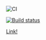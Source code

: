 ![CI](https://github.com/OlegLobantsev/ahj_chat_frontend/actions/workflows/web.yml/badge.svg)

[![Build status](https://ci.appveyor.com/api/projects/status/yv9k5hsitv3dk4mh/branch/main?svg=true)](https://ci.appveyor.com/project/OlegLobantsev/ahj-ahj_chat_frontend)

[Link!](https://OlegLobantsev.github.io/ahj_chat_frontend/)

